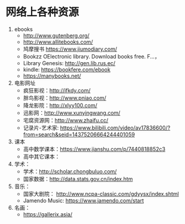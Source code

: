# 网络上各种资源
1. ebooks   
   * http://www.gutenberg.org/
   * http://www.allitebooks.com/
   * 鸠摩搜书 https://www.jiumodiary.com/
   * Bookzz OElectronic library. Download books free. F...，
   * Library Genesis: http://gen.lib.rus.ec/
   * kindle: https://bookfere.com/ebook
   * https://manybooks.net/
2. 电影网址
	 * 疯狂影视：http://ifkdy.com/
	 * 胖鸟影视：http://www.pniao.com/
	 * 降龙影院：http://xlyy100.com/
	 * 迅影网：http://www.xunyingwang.com/
	 * 宅腐资源网：http://www.zhaifu.cc/
	 * 记录片-艺术家: https://www.bilibili.com/video/av17836600/?from=search&seid=14375206664244401059
3. 课本
	 * 高中数学课本：https://www.jianshu.com/p/7440818852c3
	 * 高中其它课本：
4. 学术：
	 * 学术：http://scholar.chongbuluo.com/
	 * 国家数据：http://data.stats.gov.cn/index.htm
5. 音乐：
	 * 国家大剧院： http://www.ncpa-classic.com/gdyysx/index.shtml
	 * Jamendo Music: https://www.jamendo.com/start
6. 名画：
	 * https://gallerix.asia/

